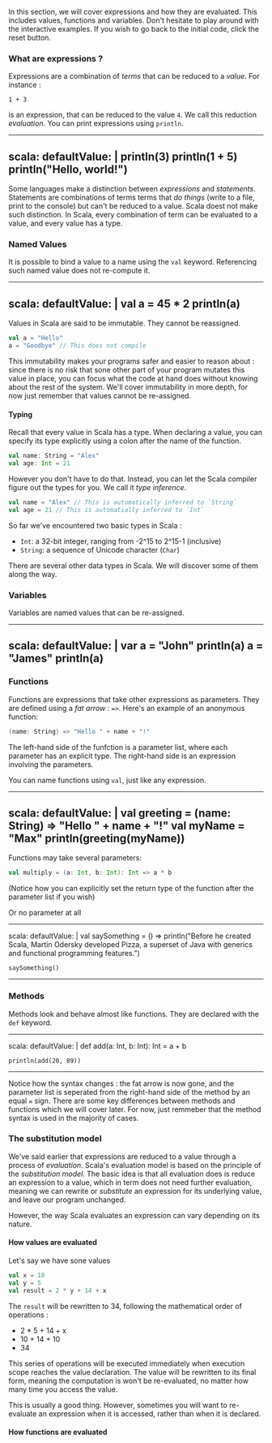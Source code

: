 In this section, we will cover expressions and how they are evaluated. This includes values, functions and variables.
Don't hesitate to play around with the interactive examples. If you wish to go back to the initial code, click the reset
button.

### What are expressions ?

Expressions are a combination of *terms* that can be reduced to a *value*. For instance :

```
1 + 3
```

is an expression, that can be reduced to the value `4`. We call this reduction *evaluation*. You can print
expressions using `println`.

----
scala:
  defaultValue: |
    println(3) 
    println(1 + 5)
    println("Hello, world!")
----

Some languages make a distinction between *expressions* and *statements*. Statements are combinations of terms terms that
*do things* (write to a file, print to the console) but can't be reduced to a value. Scala doest not make such distinction.
In Scala, every combination of term can be evaluated to a value, and every value has a type.

### Named Values

It is possible to bind a value to a name using the `val` keyword. 
Referencing such named value does not re-compute it.

----
scala:
  defaultValue: |
    val a = 45 * 2
    println(a)
----

Values in Scala are said to be immutable. They cannot be reassigned.

```scala
val a = "Hello"
a = "Goodbye" // This does not compile
```

This immutability makes your programs safer and easier to reason about : since there is no risk that
sone other part of your program mutates this value in place, you can focus what the code at hand does without
knowing about the rest of the system. We'll cover immutability in more depth, for now just remember that values
cannot be re-assigned.

#### Typing

Recall that every value in Scala has a type. When declaring a value, you can specify its type explicitly using
a colon after the name of the function.

```scala
val name: String = "Alex"
val age: Int = 21
```

However you don't have to do that. Instead, you can let the Scala compiler figure out the types for you.
We call it *type inference*.

```scala
val name = "Alex" // This is automatically inferred to `String`
val age = 21 // This is automatially inferred to `Int`
```

So far we've encountered two basic types in Scala :

- `Int`: a 32-bit integer, ranging from -2^15 to 2^15-1 (inclusive)
- `String`: a sequence of Unicode character (`Char`)

There are several other data types in Scala. We will discover some of them along the way.

### Variables

Variables are named values that can be re-assigned.

----
scala:
  defaultValue: |
    var a = "John"
    println(a)
    a = "James"
    println(a)
----

### Functions

Functions are expressions that take other expressions as parameters. They are defined using a *fat arrow* : `=>`.
Here's an example of an anonymous function:

```scala
(name: String) => "Hello " + name + "!"
```
The left-hand side of the funfction is a parameter list, where each parameter has an explicit type. The right-hand side
is an expression involving the parameters.

You can name functions using `val`, just like any expression.

----
scala:
  defaultValue: |
    val greeting = (name: String) => "Hello " + name + "!"
    val myName = "Max"
    println(greeting(myName))
----

Functions may take several parameters:

```scala
val multiply = (a: Int, b: Int): Int => a * b
```

(Notice how you can explicitly set the return type of the function after the parameter list if you wish)

Or no parameter at all

----
scala:
  defaultValue: |
    val saySomething = () => println("Before he created Scala, Martin Odersky developed Pizza, a superset of Java with generics and functional programming features.")

    saySomething()
----

### Methods

Methods look and behave almost like functions. They are declared with the `def` keyword.

----
scala:
  defaultValue: |
    def add(a: Int, b: Int): Int = a + b

    println(add(20, 89))
----

Notice how the syntax changes : the fat arrow is now gone, and the parameter list is seperated from the right-hand side of the method by an equal `=` sign.
There are some key differences between methods and functions which we will cover later. For now, just remmeber that the method syntax is used in the majority of cases.

### The substitution model

We've said earlier that expressions are reduced to a value through a process of *evaluation*. Scala's evaluation model is based on the principle of the *substitution model*.
The basic idea is that all evaluation does is reduce an expression to a value, which in term does not need further evaluation, meaning we can rewrite or *substitute* an expression
for its underlying value, and leave our program unchanged.

However, the way Scala evaluates an expression can vary depending on its nature.

#### How values are evaluated

Let's say we have sone values

```scala
val x = 10
val y = 5
val result = 2 * y + 14 + x
```

The `result` will be rewritten to 34, following the mathematical order of operations :

- 2 * 5 + 14 + x
- 10 + 14 + 10
- 34

This series of operations will be executed immediately when execution scope reaches the value declaration. The value will be rewritten to its final form, meaning the
computation is won't be re-evaluated, no matter how many time you access the value.

This is usually a good thing. However, sometimes you will want to re-evaluate an expression when it is accessed, rather than when it is declared.

#### How functions are evaluated
